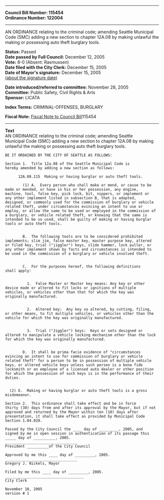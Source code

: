 * * * * *  
  
**Council Bill Number: [](#h0)[](#h2)115454**   
**Ordinance Number: 122004**  
  
* * * * *  
  
AN ORDINANCE relating to the criminal code; amending Seattle Municipal Code (SMC) adding a new section to chapter 12A.08 by making unlawful the making or possessing auto theft burglary tools.  
  
**Status:** Passed   
**Date passed by Full Council:** December 12, 2005   
**Vote:** 8-0 (Absent: Rasmussen)   
**Date filed with the City Clerk:** December 15, 2005   
**Date of Mayor's signature:** December 15, 2005   
[(about the signature date)](/~public/approvaldate.htm)   
  
  
**Date introduced/referred to committee:** November 28, 2005   
**Committee:** Public Safety, Civil Rights & Arts   
**Sponsor:** LICATA   
  
**Index Terms:** CRIMINAL-OFFENSES, BURGLARY  
  
**Fiscal Note:** [Fiscal Note to Council Bill](http://clerk.seattle.gov/~public/fnote/115454.htm)[](#h1)[](#h3)115454  
  
* * * * *  
  
**Text**  
    AN ORDINANCE relating to the criminal code; amending Seattle  
    Municipal Code (SMC) adding a new section to chapter 12A.08 by making  
    unlawful the making or possessing auto theft burglary tools.  
  
    BE IT ORDAINED BY THE CITY OF SEATTLE AS FOLLOWS:  
  
    Section 1.  Title 12a.08 of the Seattle Municipal Code is  
    hereby amended by adding a new section as follows:  
  
          12A.08.115  Making or having burglar or auto theft tools.  
  
            (1) A.  Every person who shall make or mend, or cause to be  
    made or mended, or have in his or her possession, any engine,  
    machine, tool, false key, pick lock, bit, nippers, or implement or  
    any other implement listed in subsection B, that is adapted,  
    designed, or commonly used for the commission of burglary or vehicle  
    related theft, under circumstances evincing an intent to use or  
    employ, or allow the same to be used or employed in the commission of  
    a burglary, or vehicle related theft, or knowing that the same is  
    intended to be so used, shall be guilty of making or having burglar  
    tools or auto theft tools.  
  
  
            B.  The following tools are to be considered prohibited  
    implements; slim jim, false master key, master purpose key, altered  
    or filed key, trial ("jiggler") keys, slide hammer, lock puller, or  
    any other implement shown by facts and circumstances is intended to  
    be used in the commission of a burglary or vehicle involved theft.  
  
  
            C.  For the purposes hereof, the following definitions  
    shall apply:  
  
  
              1.  False Master or Master key means: Any key or other  
    device made or altered to fit locks or ignitions of multiple  
    vehicles, or vehicles other than that for which the key was  
    originally manufactured.  
  
  
              2.  Altered key:  Any key so altered, by cutting, filing,  
    or other means, to fit multiple vehicles, or vehicles other than the  
    vehicle for which the key was originally manufactured.  
  
  
              3.  Trial ("Jiggler") keys:  Keys or sets designed or  
    altered to manipulate a vehicle locking mechanism other than the lock  
    for which the key was originally manufactured.  
  
  
            D.  It shall be prima facie evidence of "circumstances  
    evincing an intent to use for commission of burglary or vehicle  
    related theft" for a person to be in possession of multiple vehicle  
    keys, or altered vehicle keys unless such person is a bona fide  
    locksmith or an employee of a licensed auto dealer or other position  
    for which the possession of such keys is in the performance of their  
    duties.  
  
  
      (2) E.  Making or having burglar or auto theft tools is a gross  
    misdemeanor.  
  
    Section 2.  This ordinance shall take effect and be in force  
    thirty (30) days from and after its approval by the Mayor, but if not  
    approved and returned by the Mayor within ten (10) days after  
    presentation, it shall take effect as provided by Municipal Code  
    Section 1.04.020.  
  
    Passed by the City Council the ____ day of _________, 2005, and  
    signed by me in open session in authentication of its passage this  
    _____ day of __________, 2005.  
    _________________________________  
    President __________of the City Council  
  
    Approved by me this ____ day of _________, 2005.  
    _________________________________  
    Gregory J. Nickels, Mayor  
  
    Filed by me this ____ day of _________, 2005.  
    ____________________________________  
    City Clerk  
  
    November 10, 2005  
    version # 1  
